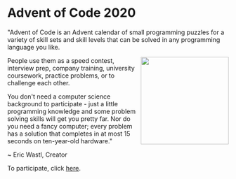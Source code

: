 # Advent of Code 2020 

"Advent of Code is an Advent calendar of small programming puzzles for a variety of skill sets and skill levels that can be solved in any programming language you like. 

<a href="url">
   <img src="https://external-content.duckduckgo.com/iu/?u=https%3A%2F%2Fcdn.catawiki.net%2Fassets%2Fmarketing%2Flanding_page%2Fblock%2Fimages-attachments%2F2819-207ffd7a8a849eac5d3d8c2ec9d8f3001436c3a9-og_image.jpg&f=1&nofb=1" align="right" height="200" >
   </a>

People use them as a speed contest, interview prep, company training, university coursework, practice problems, or to challenge each other.

You don't need a computer science background to participate - just a little programming knowledge and some problem solving skills will get you pretty far. Nor do you need a fancy computer; every problem has a solution that completes in at most 15 seconds on ten-year-old hardware."

~ Eric Wastl, Creator

To participate, click [here](https://adventofcode.com/2020/about).
